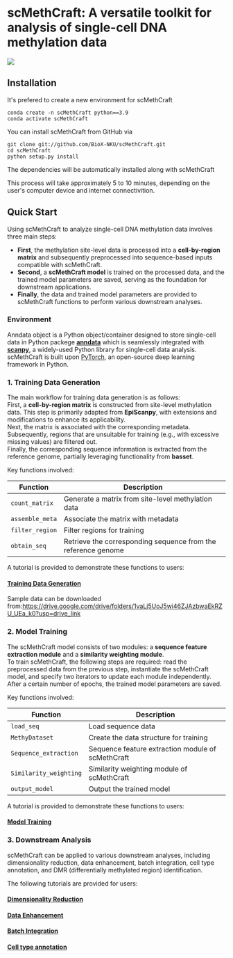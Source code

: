 # scMethCraft: A versatile toolkit for analysis of single-cell DNA methylation data
![](scMethCraft_figure.jpg)

## Installation  

It's prefered to create a new environment for scMethCraft

```
conda create -n scMethCraft python==3.9
conda activate scMethCraft
```

You can install scMethCraft from GitHub via
	
	git clone git://github.com/BioX-NKU/scMethCraft.git
	cd scMethCraft
	python setup.py install

The dependencies will be automatically installed along with scMethCraft   

This process will take approximately 5 to 10 minutes, depending on the user's computer device and internet connectivition.



## Quick Start

Using scMethCraft to analyze single-cell DNA methylation data involves three main steps:  
* **First**, the methylation site-level data is processed into a **cell-by-region matrix** and subsequently preprocessed into sequence-based inputs compatible with scMethCraft.  
* **Second**, a **scMethCraft model** is trained on the processed data, and the trained model parameters are saved, serving as the foundation for downstream applications.  
* **Finally**, the data and trained model parameters are provided to scMethCraft functions to perform various downstream analyses.


### Environment
Anndata object is a Python object/container designed to store single-cell data in Python packege [**anndata**](https://anndata.readthedocs.io/en/latest/) which is seamlessly integrated with [**scanpy**](https://scanpy.readthedocs.io/en/stable/), a widely-used Python library for single-cell data analysis. scMethCraft is built upon [PyTorch](https://pytorch.org/), an open-source deep learning framework in Python.


### 1. Training Data Generation

The main workflow for training data generation is as follows:  
First, a **cell-by-region matrix** is constructed from site-level methylation data. This step is primarily adapted from **EpiScanpy**, with extensions and modifications to enhance its applicability.  
Next, the matrix is associated with the corresponding metadata. Subsequently, regions that are unsuitable for training (e.g., with excessive missing values) are filtered out.  
Finally, the corresponding sequence information is extracted from the reference genome, partially leveraging functionality from **basset**.

Key functions involved:

| Function        | Description                                      |
|----------------|--------------------------------------------------|
| `count_matrix` | Generate a matrix from site-level methylation data |
| `assemble_meta`| Associate the matrix with metadata               |
| `filter_region`| Filter regions for training                      |
| `obtain_seq`   | Retrieve the corresponding sequence from the reference genome |

A tutorial is provided to demonstrate these functions to users:

#### [Training Data Generation](./tutorial/tutorial_create_training_datasets.ipynb)
Sample data can be downloaded from:https://drive.google.com/drive/folders/1vaLj5UoJ5wi46ZJAzbwaEkRZU_UEa_k0?usp=drive_link

### 2. Model Training

The scMethCraft model consists of two modules: a **sequence feature extraction module** and a **similarity weighting module**.  
To train scMethCraft, the following steps are required: read the preprocessed data from the previous step, instantiate the scMethCraft model, and specify two iterators to update each module independently.  
After a certain number of epochs, the trained model parameters are saved.

Key functions involved:

| Function               | Description                                  |
|------------------------|----------------------------------------------|
| `load_seq`             | Load sequence data                           |
| `MethyDataset`         | Create the data structure for training       |
| `Sequence_extraction`  | Sequence feature extraction module of scMethCraft |
| `Similarity_weighting` | Similarity weighting module of scMethCraft   |
| `output_model`         | Output the trained model                     |

A tutorial is provided to demonstrate these functions to users:

#### [Model Training](./tutorial/tutorial_model_training.ipynb)

### 3. Downstream Analysis

scMethCraft can be applied to various downstream analyses, including dimensionality reduction, data enhancement, batch integration, cell type annotation, and DMR (differentially methylated region) identification.

The following tutorials are provided for users:

#### [Dimensionality Reduction](./tutorial/tutorial_cell_embedding.ipynb)
#### [Data Enhancement](./tutorial/tutorial_cell_embedding.ipynb)
#### [Batch Integration](./tutorial/tutorial_batch_integration.ipynb)
#### [Cell type annotation](./tutorial/tutorial_annotation.ipynb)


